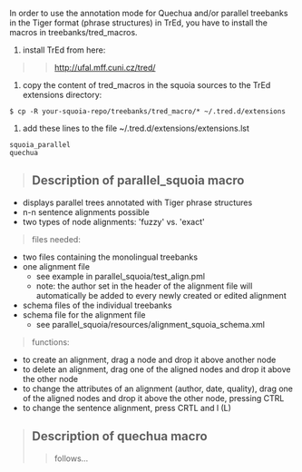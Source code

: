 In order to use the annotation mode for Quechua and/or parallel treebanks in the Tiger format (phrase structures) in TrEd, you have to install the macros in treebanks/tred\_macros.

  1. install TrEd from here:
> > http://ufal.mff.cuni.cz/tred/
  1. copy the content of tred\_macros in the squoia sources to the TrEd extensions directory:
```
$ cp -R your-squoia-repo/treebanks/tred_macro/* ~/.tred.d/extensions
```
  1. add these lines to the file ~/.tred.d/extensions/extensions.lst
```
squoia_parallel
quechua
```


> ## Description of parallel\_squoia macro ##
  * displays parallel trees annotated with Tiger phrase structures
  * n-n sentence alignments possible
  * two types of node alignments: 'fuzzy' vs. 'exact'

> files needed:
  * two files containing the monolingual treebanks
  * one alignment file
    * see example in parallel\_squoia/test\_align.pml
    * note: the author set in the header of the alignment file will automatically be added to every newly created or edited alignment
  * schema files of the individual treebanks
  * schema file for the alignment file
    * see parallel\_squoia/resources/alignment\_squoia\_schema.xml

> functions:
  * to create an alignment, drag a node and drop it above another node
  * to delete an alignment, drag one of the aligned nodes and drop it above the other node
  * to change the attributes of an alignment (author, date, quality),  drag one of the aligned nodes and drop it above the other node, pressing CTRL
  * to change the sentence alignment, press CRTL and l (L)


> ## Description of quechua macro ##
> > follows...